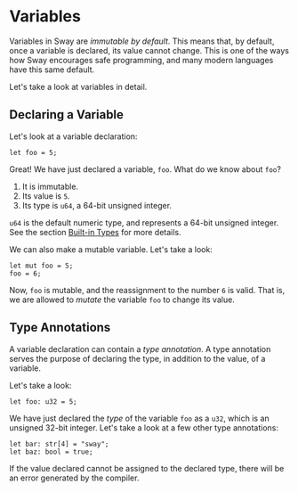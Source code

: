 # Variables

<!-- This section should explain how variables are immutable -->
<!-- immutable_vars:example:start -->
Variables in Sway are _immutable by default_. This means that, by default, once a variable is declared, its value cannot change. This is one of the ways how Sway encourages safe programming, and many modern languages have this same default.
<!-- immutable_vars:example:end -->

Let's take a look at variables in detail.

## Declaring a Variable

Let's look at a variable declaration:

```sway
let foo = 5;
```

Great! We have just declared a variable, `foo`. What do we know about `foo`?

1. It is immutable.
1. Its value is `5`.
1. Its type is `u64`, a 64-bit unsigned integer.

`u64` is the default numeric type, and represents a 64-bit unsigned integer. See the section [Built-in Types](./built_in_types.md) for more details.

We can also make a mutable variable. Let's take a look:

```sway
let mut foo = 5;
foo = 6;
```

Now, `foo` is mutable, and the reassignment to the number `6` is valid. That is, we are allowed to _mutate_ the variable `foo` to change its value.

## Type Annotations

<!-- This section should explain type annotations -->
<!-- type_annotations:example:start -->
A variable declaration can contain a _type annotation_. A type annotation serves the purpose of declaring the type, in addition to the value, of a variable.
<!-- type_annotations:example:end -->

Let's take a look:

```sway
let foo: u32 = 5;
```

We have just declared the _type_ of the variable `foo` as a `u32`, which is an unsigned 32-bit integer. Let's take a look at a few other type annotations:

```sway
let bar: str[4] = "sway";
let baz: bool = true;
```

<!-- This section should explain what happens if there is a type conflict -->
<!-- type_conflict:example:start -->
If the value declared cannot be assigned to the declared type, there will be an error generated by the compiler.
<!-- type_conflict:example:end -->

